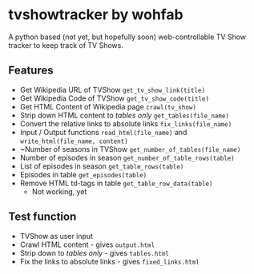 # tvshowtracker by wohfab
A python based (not yet, but hopefully soon) web-controllable TV Show tracker to keep track of TV Shows. 


## Features

- Get Wikipedia URL of TVShow  `get_tv_show_link(title)`
- Get Wikipedia Code of TVShow `get_tv_show_code(title)`
- Get HTML Content of Wikipedia page `crawl(tv_show)`
- Strip down HTML content to *tables only* `get_tables(file_name)`
- Convert the relative links to absolute links `fix_links(file_name)`
- Input / Output functions `read_html(file_name)` and `write_html(file_name, content)`
- ~Number of seasons in TVShow `get_number_of_tables(file_name)` 
- Number of episodes in season `get_number_of_table_rows(table)`
- List of episodes in season `get_table_rows(table)`
- Episodes in table `get_episodes(table)`
- Remove HTML td-tags in table `get_table_row_data(table)`
  - Not working, yet

## Test function

- TVShow as user input
- Crawl HTML content - gives `output.html`
- Strip down to *tables only* - gives `tables.html`
- Fix the links to absolute links - gives `fixed_links.html`
